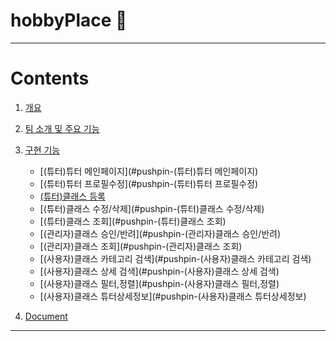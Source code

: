 # hobbyPlace 🎨
 
***

# Contents <br>
1. [개요](#star-개요)  
2. [팀 소개 및 주요 기능](#star-팀-소개-및-주요-기능)
3. [구현 기능](#star-구현-기능)
    - [(튜터)튜터 메인페이지](#pushpin-(튜터)튜터 메인페이지)
    - [(튜터)튜터 프로필수정](#pushpin-(튜터)튜터 프로필수정)
    - [(튜터)클래스 등록](#pushpin-(튜터)클래스등록)
    - [(튜터)클래스 수정/삭제](#pushpin-(튜터)클래스 수정/삭제)
    - [(튜터)클래스 조회](#pushpin-(튜터)클래스 조회)
    - [(관리자)클래스 승인/반려](#pushpin-(관리자)클래스 승인/반려)
    - [(관리자)클래스 조회](#pushpin-(관리자)클래스 조회)   
    - [(사용자)클래스 카테고리 검색](#pushpin-(사용자)클래스 카테고리 검색)   
    - [(사용자)클래스 상세 검색](#pushpin-(사용자)클래스 상세 검색) 
    - [(사용자)클래스 필터,정렬](#pushpin-(사용자)클래스 필터,정렬) 
    - [(사용자)클래스 튜터상세정보](#pushpin-(사용자)클래스 튜터상세정보)  
   

4. [Document](#star-document)

***
 
